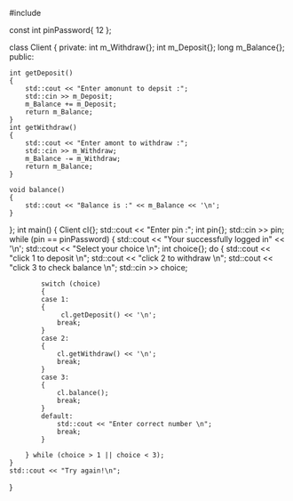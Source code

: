 #include <iostream>

const int pinPassword{ 12 };

class Client
{
private:
    int m_Withdraw{};
    int m_Deposit{};
    long m_Balance{};
public:
    
    int getDeposit()
    {
        std::cout << "Enter amonunt to depsit :";
        std::cin >> m_Deposit;
        m_Balance += m_Deposit;
        return m_Balance;
    }
    int getWithdraw()
    {
        std::cout << "Enter amont to withdraw :";
        std::cin >> m_Withdraw;
        m_Balance -= m_Withdraw;
        return m_Balance;
    }
   
    void balance()
    {
        std::cout << "Balance is :" << m_Balance << '\n';
    }
   
    
};
int main()
{
    Client cl{};
    std::cout << "Enter pin :";
    int pin{};
    std::cin >> pin;
    while (pin == pinPassword)
    {
        std::cout << "Your successfully logged in" << '\n';
        std::cout << "Select your choice \n";
        int choice{};
        do
        {
            std::cout << "click 1 to deposit \n";
            std::cout << "click 2 to withdraw \n";
            std::cout << "click 3 to check balance \n";
            std::cin >> choice;

            switch (choice)
            {
            case 1:
            {
                 cl.getDeposit() << '\n';
                break;
            }
            case 2:
            {
                cl.getWithdraw() << '\n';
                break;
            }
            case 3:
            {
                cl.balance();
                break;
            }
            default:
                std::cout << "Enter correct number \n";
                break;
            }

        } while (choice > 1 || choice < 3);
    }
    std::cout << "Try again!\n";
    
}
